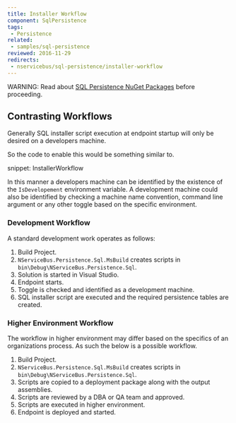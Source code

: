 ```yaml
---
title: Installer Workflow
component: SqlPersistence
tags:
 - Persistence
related:
 - samples/sql-persistence
reviewed: 2016-11-29
redirects:
 - nservicebus/sql-persistence/installer-workflow
---
```


WARNING: Read about [SQL Persistence NuGet Packages](/nservicebus/sql-persistence/#nuget-packages) before proceeding.


## Contrasting Workflows

Generally SQL installer script execution at endpoint startup will only be desired on a developers machine.

So the code to enable this would be something similar to.

snippet: InstallerWorkflow

In this manner a developers machine can be identified by the existence of the `IsDevelopement` environment variable. A development machine could also be identified by checking a machine name convention, command line argument or any other toggle based on the specific environment.


### Development Workflow

A standard development work operates as follows:

 1. Build Project.
 1. `NServiceBus.Persistence.Sql.MsBuild` creates scripts in `bin\Debug\NServiceBus.Persistence.Sql`.
 1. Solution is started in Visual Studio.
 1. Endpoint starts.
 1. Toggle is checked and identified as a development machine.
 1. SQL installer script are executed and the required persistence tables are created.


### Higher Environment Workflow

The workflow in higher environment may differ based on the specifics of an organizations process. As such the below is a possible workflow.

 1. Build Project.
 1. `NServiceBus.Persistence.Sql.MsBuild` creates scripts in `bin\Debug\NServiceBus.Persistence.Sql`.
 1. Scripts are copied to a deployment package along with the output assemblies.
 1. Scripts are reviewed by a DBA or QA team and approved.
 1. Scripts are executed in higher environment.
 1. Endpoint is deployed and started.
